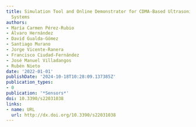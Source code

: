 ```yaml
---
title: Simulation Tool and Online Demonstrator for CDMA-Based Ultrasonic Indoor Localization
  Systems
authors:
- María Carmen Pérez-Rubio
- Álvaro Hernández
- David Gualda-Gómez
- Santiago Murano
- Jorge Vicente-Ranera
- Francisco Ciudad-Fernández
- José Manuel Villadangos
- Rubén Nieto
date: '2022-01-01'
publishDate: '2024-10-18T10:28:09.137385Z'
publication_types:
- 0
publication: '*Sensors*'
doi: 10.3390/s22031038
links:
- name: URL
  url: http://dx.doi.org/10.3390/s22031038
---
```

